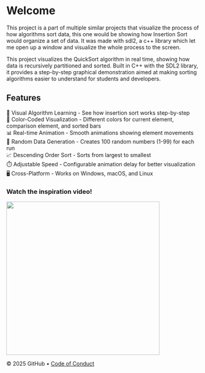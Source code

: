 # Welcome
This project is a part of multiple similar projects that visualize the process of how algorithms sort data, this one would be showing how Insertion Sort would organize a set of data. 
It was made with sdl2, a c++ library which let me open up a window and visualize the whole process to the screen.

This project visualizes the QuickSort algorithm in real time, showing how data is recursively partitioned and sorted. Built in C++ with the SDL2 library, it provides a step-by-step graphical demonstration aimed at making sorting algorithms easier to understand for students and developers.

## Features
🎯 Visual Algorithm Learning - See how insertion sort works step-by-step<br>
🌈 Color-Coded Visualization - Different colors for current element, comparison element, and sorted bars<br>
📊 Real-time Animation - Smooth animations showing element movements<br>
🎲 Random Data Generation - Creates 100 random numbers (1-99) for each run<br>
📈 Descending Order Sort - Sorts from largest to smallest<br>
⏱️ Adjustable Speed - Configurable animation delay for better visualization<br>
🖥️ Cross-Platform - Works on Windows, macOS, and Linux<br>


### Watch the inspiration video!
<a href="https://www.youtube.com/watch?v=kPRA0W1kECg" target="_blank">
  <img src="https://img.youtube.com/vi/kPRA0W1kECg/maxresdefault.jpg" width="400"/></a>




&copy; 2025 GitHub &bull; [Code of Conduct](https://www.contributor-covenant.org/version/2/1/code_of_conduct/code_of_conduct.md)
